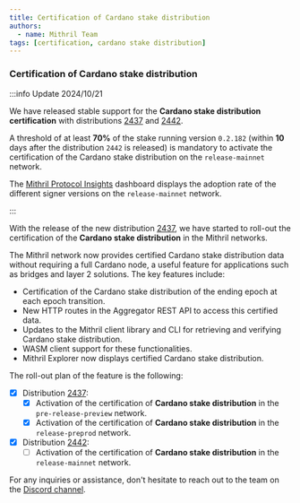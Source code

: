 ```yaml
---
title: Certification of Cardano stake distribution
authors:
  - name: Mithril Team
tags: [certification, cardano stake distribution]
---
```


### Certification of Cardano stake distribution

:::info Update 2024/10/21

We have released stable support for the **Cardano stake distribution certification** with distributions [2437](https://github.com/input-output-hk/mithril/releases/tag/2437.1) and [2442](https://github.com/input-output-hk/mithril/releases/tag/2442.0).

A threshold of at least **70%** of the stake running version `0.2.182` (within **10** days after the distribution `2442` is released) is mandatory to activate the certification of the Cardano stake distribution on the `release-mainnet` network.

The [Mithril Protocol Insights](https://lookerstudio.google.com/s/mbL23-8gibI) dashboard displays the adoption rate of the different signer versions on the `release-mainnet` network.

:::

With the release of the new distribution [2437](https://github.com/input-output-hk/mithril/releases/tag/2437.1), we have started to roll-out the certification of the **Cardano stake distribution** in the Mithril networks.

The Mithril network now provides certified Cardano stake distribution data without requiring a full Cardano node, a useful feature for applications such as bridges and layer 2 solutions. The key features include:

- Certification of the Cardano stake distribution of the ending epoch at each epoch transition.
- New HTTP routes in the Aggregator REST API to access this certified data.
- Updates to the Mithril client library and CLI for retrieving and verifying Cardano stake distribution.
- WASM client support for these functionalities.
- Mithril Explorer now displays certified Cardano stake distribution.

The roll-out plan of the feature is the following:

- [x] Distribution [2437](https://github.com/input-output-hk/mithril/releases/tag/2437.1):
  - [x] Activation of the certification of **Cardano stake distribution** in the `pre-release-preview` network.
  - [x] Activation of the certification of **Cardano stake distribution** in the `release-preprod` network.
- [x] Distribution [2442](https://github.com/input-output-hk/mithril/releases/tag/2442.0):
  - [ ] Activation of the certification of **Cardano stake distribution** in the `release-mainnet` network.

For any inquiries or assistance, don't hesitate to reach out to the team on the [Discord channel](https://discord.gg/5kaErDKDRq).
